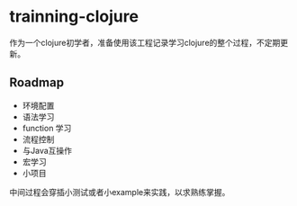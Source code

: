 # trainning-clojure
作为一个clojure初学者，准备使用该工程记录学习clojure的整个过程，不定期更新。
## Roadmap
- 环境配置
- 语法学习
- function 学习
- 流程控制
- 与Java互操作
- 宏学习
- 小项目

中间过程会穿插小测试或者小example来实践，以求熟练掌握。